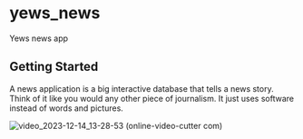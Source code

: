 # yews_news

Yews news app

## Getting Started

A news application is a big interactive database that tells a news story. Think of it like you would any other piece of journalism. It just uses software instead of words and pictures.

![video_2023-12-14_13-28-53 (online-video-cutter com)](https://github.com/BeleShew/yews_news/assets/46049633/84acd1d6-2bf5-4a22-8b63-e32adb5291a1)
